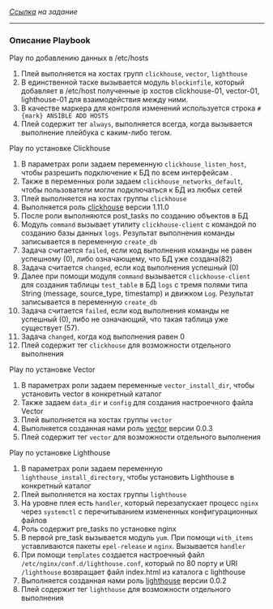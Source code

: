 _[Ссылка](https://github.com/netology-code/mnt-homeworks/tree/MNT-13/08-ansible-04-role) на задание_

---

### Описание Playbook

Play по добавлению данных в /etc/hosts
1. Плей выполняется на хостах групп `clickhouse`, `vector`, `lighthouse`
2. В единственной таске вызывается модуль `blockinfile`, который добавляет в /etc/host полученные ip хостов clickhouse-01, vector-01, lighthouse-01 для взаимодействия между ними.
3. В качестве маркера для контроля изменений используется строка `# {mark} ANSIBLE ADD HOSTS`
4. Плей содержит тег `always`, выполняется всегда, когда вызывается выполнение плейбука с каким-либо тегом.

Play по установке Clickhouse
1. В параметрах роли задаем переменную `clickhouse_listen_host`, чтобы разрешить подключение к БД по всем интерфейсам .
2. Также в переменных роли задаем `clickhouse_networks_default`, чтобы пользователи могли подключаться к БД из любых сетей
3. Плей выполняется на хостах группы `clickhouse`
4. Выполняется роль [clickhouse](https://github.com/AlexeySetevoi/ansible-clickhouse) версии 1.11.0
5. После роли выполняются post_tasks по созданию объектов в БД
6. Модуль `command` вызывает утилиту `clickhouse-client` с командой по созданию базы данных `logs`. Результат выполнения команды записывается в переменную `create_db`
7. Задача считается `failed`, если код выполнения команды не равен успешному (0), либо означающему, что БД уже создана(82)
8. Задача считается `changed`, если код выполнения успешный (0)
9. Далее при помощи модуля `command` вызывается `clickhouse-client` для создания таблицы `test_table` в БД `logs` с тремя полями типа String (message, source_type, timestamp) и движком `Log`. Результат записывается в переменную `create_db`
10. Задача считается `failed`, если код выполнения команды не успешный (0), либо не означающий, что такая таблица уже существует (57).
11. Задача `changed`, когда код выполнения равен 0
12. Плей содержит тег `clickhouse` для возможности отдельного выполнения

Play по установке Vector
1. В параметрах роли задаем переменные `vector_install_dir`, чтобы установить vector в конкретный каталог
2. Также задаем `data_dir` и `config` для создания настроечного файла Vector
3. Плей выполняется на хостах группы `vector`
4. Выполняется созданная нами роль [vector](https://github.com/Dracula33/ansible-vector) версии 0.0.3
5. Плей содержит тег `vector` для возможности отдельного выполнения

Play по установке Lighthouse
1. В параметрах роли задаем переменную `lighthouse_install_directory`, чтобы установить Lighthouse в конкретный каталог
2. Плей выполняется на хостах группы `lighthouse`
3. На уровне плея есть `handler`, который перезапускает процесс `nginx` через `systemctl` с перечитыванием измененных конфигурационных файлов
4. Роль содержит pre_tasks по установке nginx
5. В первой pre_task вызывается модуль `yum`. При помощи `with_items` уставливаются пакеты `epel-release` и `nginx`. Вызывается `handler`
6. При помощи `templates` создается настроечный файл `/etc/nginx/conf.d/lighthouse.conf`, который по 80 порту и URI `/lighthouse` возвращает файл index.html из каталога с lighthouse
7. Выполняется созданная нами роль [lighthouse](https://github.com/Dracula33/ansible-lighthouse) версии 0.0.2
8. Плей содержит тег `lighthouse` для возможности отдельного выполнения

